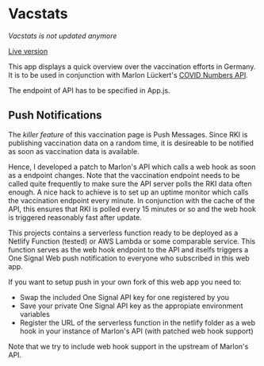 # Vacstats

*Vacstats is not updated anymore*

[Live version](https://vacstats.laurenzfg.com)

This app displays a quick overview over the vaccination efforts in Germany.
It is to be used in conjunction with Marlon Lückert's
[COVID Numbers API](https://github.com/marlon360/rki-covid-api).

The endpoint of API has to be specified in App.js.

## Push Notifications

The *killer feature* of this vaccination page is Push Messages.
Since RKI is publishing vaccination data on a random time, it is desireable
to be notified as soon as vaccination data is available.

Hence, I developed a patch to Marlon's API which calls a web hook as soon as
a endpoint changes. Note that the vaccination endpoint needs to be called
quite frequently to make sure the API server polls the RKI data often enough.
A nice hack to achieve is to set up an uptime monitor which calls the vaccination
endpoint every minute. In conjunction with the cache of the API, this ensures
that RKI is polled every 15 minutes or so and the web hook is triggered reasonably
fast after update.

This projects contains a serverless function ready to be deployed as a Netlify Function
(tested) or AWS Lambda or some comparable service.
This function serves as the web hook endpoint to the API and itselfs
triggers a One Signal Web push notification to everyone who subscribed in this web app.

If you want to setup push in your own fork of this web app you need to:

- Swap the included One Signal API key for one registered by you
- Save your private One Signal API key as the appropiate environment variables
- Register the URL of the serverless function in the netlify folder as a web hook
    in your instance of Marlon's API (with patched web hook support)

Note that we try to include web hook support in the upstream of Marlon's API.
